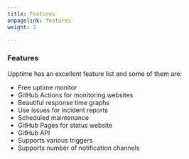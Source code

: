 ```yaml
---
title: Features
onpagelink: features
weight: 2

---
```


### Features

Upptime has an excellent feature list and some of them are:

- Free uptime monitor
- GitHub Actions for monitoring websites
- Beautiful response time graphs
- Use issues for incident reports
- Scheduled maintenance
- GitHub Pages for status website
- GitHub API
- Supports various triggers
- Supports number of notification channels
 